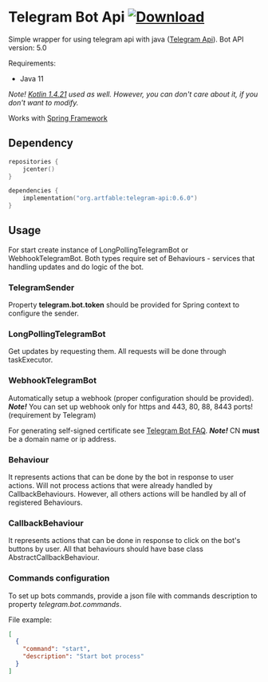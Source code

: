 # Telegram Bot Api [ ![Download](https://api.bintray.com/packages/artfable/telegram-tools/telegram-api/images/download.svg?version=0.6.0) ](https://bintray.com/artfable/telegram-tools/telegram-api/0.6.0/link)
Simple wrapper for using telegram api with java ([Telegram Api](https://core.telegram.org/bots/api)). Bot API version: 5.0

Requirements:
* Java 11

*Note! [Kotlin 1.4.21](http://kotlinlang.org/) used as well. However, you can don't care about it, if you don't want to modify.*

Works with [Spring Framework](https://spring.io/)

## Dependency

```kotlin
repositories {
    jcenter()
}

dependencies {
    implementation("org.artfable:telegram-api:0.6.0")
}
```

## Usage

For start create instance of LongPollingTelegramBot or WebhookTelegramBot.
Both types require set of Behaviours - services that handling updates and do logic of the bot.

### TelegramSender

Property **telegram.bot.token** should be provided for Spring context to configure the sender.

### LongPollingTelegramBot

Get updates by requesting them. All requests will be done through taskExecutor. 

### WebhookTelegramBot

Automatically setup a webhook (proper configuration should be provided). 
**_Note!_** You can set up webhook only for https and 443, 80, 88, 8443 ports! (requirement by Telegram)
 
For generating self-signed certificate see [Telegram Bot FAQ](https://core.telegram.org/bots/self-signed). 
**_Note!_** CN **must** be a domain name or ip address. 

### Behaviour

It represents actions that can be done by the bot in response to user actions. Will not process actions that were already handled by CallbackBehaviours.
However, all others actions will be handled by all of registered Behaviours. 

### CallbackBehaviour

It represents actions that can be done in response to click on the bot's buttons by user. All that behaviours should have base class AbstractCallbackBehaviour.

### Commands configuration

To set up bots commands, provide a json file with commands description to property _telegram.bot.commands_.

File example:

```json
[
  {
    "command": "start",
    "description": "Start bot process"
  }
]
``` 